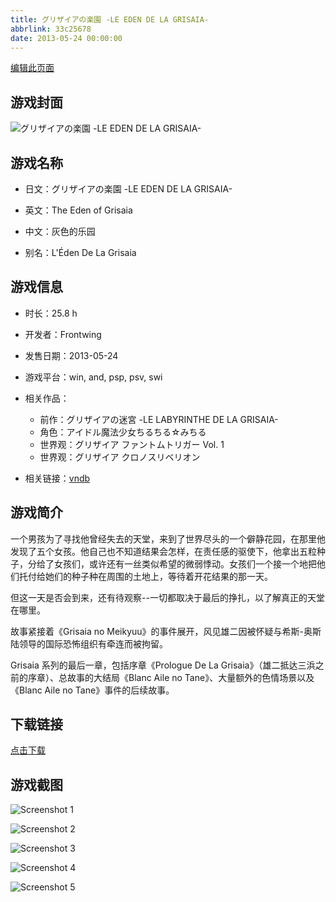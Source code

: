```yaml
---
title: グリザイアの楽園 -LE EDEN DE LA GRISAIA-
abbrlink: 33c25678
date: 2013-05-24 00:00:00
---
```

[编辑此页面](https://github.com/ACG-3/ADV3-source/blob/main/source/_posts/games/%E3%82%B0%E3%83%AA%E3%82%B6%E3%82%A4%E3%82%A2%E3%81%AE%E6%A5%BD%E5%9C%92%20-LE%20EDEN%20DE%20LA%20GRISAIA-.md)

## 游戏封面

![グリザイアの楽園 -LE EDEN DE LA GRISAIA-](https://pan.timero.xyz/d/onedrive/img_lib_001/%E3%82%B0%E3%83%AA%E3%82%B6%E3%82%A4%E3%82%A2%E3%81%AE%E6%A5%BD%E5%9C%92%20-LE%20EDEN%20DE%20LA%20GRISAIA-_cover.avif)


## 游戏名称

- 日文：グリザイアの楽園 -LE EDEN DE LA GRISAIA-
- 英文：The Eden of Grisaia
- 中文：灰色的乐园

- 别名：L'Éden De La Grisaia


## 游戏信息

- 时长：25.8 h
- 开发者：Frontwing
- 发售日期：2013-05-24
- 游戏平台：win, and, psp, psv, swi
- 相关作品：
   - 前作：グリザイアの迷宮 -LE LABYRINTHE DE LA GRISAIA-
   - 角色：アイドル魔法少女ちるちる☆みちる
   - 世界观：グリザイア ファントムトリガー Vol. 1
   - 世界观：グリザイア クロノスリベリオン

- 相关链接：[vndb](https://vndb.org/v7724)


## 游戏简介

一个男孩为了寻找他曾经失去的天堂，来到了世界尽头的一个僻静花园，在那里他发现了五个女孩。他自己也不知道结果会怎样，在责任感的驱使下，他拿出五粒种子，分给了女孩们，或许还有一丝类似希望的微弱悸动。女孩们一个接一个地把他们托付给她们的种子种在周围的土地上，等待着开花结果的那一天。

但这一天是否会到来，还有待观察--一切都取决于最后的挣扎，以了解真正的天堂在哪里。

故事紧接着《Grisaia no Meikyuu》的事件展开，风见雄二因被怀疑与希斯-奥斯陆领导的国际恐怖组织有牵连而被拘留。

Grisaia 系列的最后一章，包括序章《Prologue De La Grisaia》（雄二抵达三浜之前的序章）、总故事的大结局《Blanc Aile no Tane》、大量额外的色情场景以及《Blanc Aile no Tane》事件的后续故事。


## 下载链接

[点击下载](https://pan.timero.xyz/onedrive/adv_lib_001/%E3%82%B0%E3%83%AA%E3%82%B6%E3%82%A4%E3%82%A2%E3%81%AE%E6%A5%BD%E5%9C%92%20-LE%20EDEN%20DE%20LA%20GRISAIA-)


## 游戏截图


![Screenshot 1](https://pan.timero.xyz/d/onedrive/img_lib_001/%E3%82%B0%E3%83%AA%E3%82%B6%E3%82%A4%E3%82%A2%E3%81%AE%E6%A5%BD%E5%9C%92%20-LE%20EDEN%20DE%20LA%20GRISAIA-_Screenshot_1.avif)

![Screenshot 2](https://pan.timero.xyz/d/onedrive/img_lib_001/%E3%82%B0%E3%83%AA%E3%82%B6%E3%82%A4%E3%82%A2%E3%81%AE%E6%A5%BD%E5%9C%92%20-LE%20EDEN%20DE%20LA%20GRISAIA-_Screenshot_2.avif)

![Screenshot 3](https://pan.timero.xyz/d/onedrive/img_lib_001/%E3%82%B0%E3%83%AA%E3%82%B6%E3%82%A4%E3%82%A2%E3%81%AE%E6%A5%BD%E5%9C%92%20-LE%20EDEN%20DE%20LA%20GRISAIA-_Screenshot_3.avif)

![Screenshot 4](https://pan.timero.xyz/d/onedrive/img_lib_001/%E3%82%B0%E3%83%AA%E3%82%B6%E3%82%A4%E3%82%A2%E3%81%AE%E6%A5%BD%E5%9C%92%20-LE%20EDEN%20DE%20LA%20GRISAIA-_Screenshot_4.avif)

![Screenshot 5](https://pan.timero.xyz/d/onedrive/img_lib_001/%E3%82%B0%E3%83%AA%E3%82%B6%E3%82%A4%E3%82%A2%E3%81%AE%E6%A5%BD%E5%9C%92%20-LE%20EDEN%20DE%20LA%20GRISAIA-_Screenshot_5.avif)

